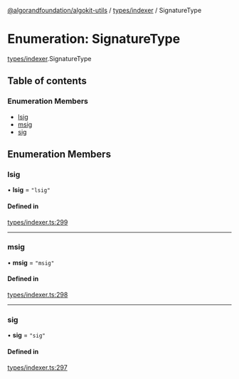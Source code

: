 [@algorandfoundation/algokit-utils](../README.md) / [types/indexer](../modules/types_indexer.md) / SignatureType

# Enumeration: SignatureType

[types/indexer](../modules/types_indexer.md).SignatureType

## Table of contents

### Enumeration Members

- [lsig](types_indexer.SignatureType.md#lsig)
- [msig](types_indexer.SignatureType.md#msig)
- [sig](types_indexer.SignatureType.md#sig)

## Enumeration Members

### lsig

• **lsig** = ``"lsig"``

#### Defined in

[types/indexer.ts:299](https://github.com/algorandfoundation/algokit-utils-ts/blob/600c806/src/types/indexer.ts#L299)

___

### msig

• **msig** = ``"msig"``

#### Defined in

[types/indexer.ts:298](https://github.com/algorandfoundation/algokit-utils-ts/blob/600c806/src/types/indexer.ts#L298)

___

### sig

• **sig** = ``"sig"``

#### Defined in

[types/indexer.ts:297](https://github.com/algorandfoundation/algokit-utils-ts/blob/600c806/src/types/indexer.ts#L297)
